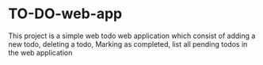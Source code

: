 # TO-DO-web-app
This project is a simple web todo web application which consist of adding a new todo, deleting a todo,  Marking as completed, list all pending todos in the web application 
